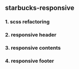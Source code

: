 ## starbucks-responsive
### 1. scss refactoring
### 2. responsive header 
### 3. responsive contents 
### 4. responsive footer 